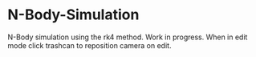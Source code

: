 # N-Body-Simulation
N-Body simulation using the rk4 method. 
Work in progress. When in edit mode click trashcan to reposition camera on edit.
